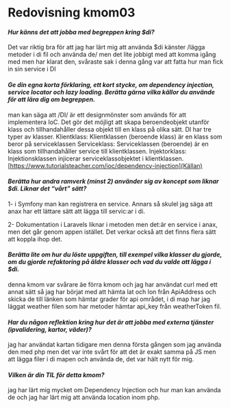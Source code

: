 ---
---
Redovisning kmom03
=========================

#### _Hur känns det att jobba med begreppen kring $di?_
Det var riktig bra för att jag har lärt mig att använda $di känster /lägga metoder i di fil och använda de/ men  det lite jobbigt med att komma igång med men har klarat den, svåraste sak i denna gång var att fatta hur man fick in sin service i DI

#### _Ge din egna korta förklaring, ett kort stycke, om dependency injection, service locator och lazy loading. Berätta gärna vilka källor du använde för att lära dig om begreppen._
man kan säga att /DI/ är ett designmönster som används för att implementera IoC. Det gör det möjligt att skapa beroendeobjekt utanför klass och tillhandahåller dessa objekt till en klass på olika sätt.
DI har  tre typer av klasser.
Klientklass: Klientklassen (beroende klass) är en klass som beror på serviceklassen
Serviceklass: Serviceklassen (beroende) är en klass som tillhandahåller service till klientklassen.
Injektorklass: Injektionsklassen injicerar serviceklassobjektet i klientklassen.
[https://www.tutorialsteacher.com/ioc/dependency-injection](Källan)
#### _Berätta hur andra ramverk (minst 2) använder sig av koncept som liknar $di. Liknar det “vårt” sätt?_
1-  i Symfony man kan registrera en service. Annars så skulel jag säga att anax har ett lättare sätt att lägga till servic:ar i di.

2- Dokumentation i Laravels liknar i metoden men det:är en service i anax, men det går genom appen istället. Det verkar också att det finns flera sätt att koppla ihop det.


#### _Berätta lite om hur du löste uppgiften, till exempel vilka klasser du gjorde, om du gjorde refaktoring på äldre klasser och vad du valde att lägga i $di._
denna kmom var svårare äe förra kmom och jag har användat curl med ett annat sätt så jag har börjat med att hämta lat och lon från ApiAddress och skicka de till länken som hämtar grader för api området, i di map  har jag läggat weather filen som har metoder hämtar api_key från weatherToken fil.



#### _Har du någon reflektion kring hur det är att jobba med externa tjänster (ipvalidering, kartor, väder)?_
jag har användat kartan tidigare men denna första gången som jag använda den med php men det var inte svårt för att det är exakt samma på JS men att lägga filer i di mapen och använda de, det var hält nytt för mig.

#### _Vilken är din TIL för detta kmom?_
jag har lärt mig mycket om Dependency Injection och hur man kan använda de och jag har lärt mig att använda location inom php.